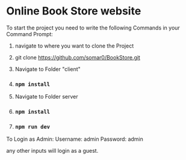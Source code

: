 # Online Book Store website


To start the project you need to write the following Commands in your Command Prompt:

1. navigate to where you want to clone the Project 

2. git clone https://github.com/somar0/BookStore.git

3. Navigate to Folder "client" 

4. ### `npm install`

5. Navigate to Folder server

7. ### `npm install`

8. ### `npm run dev`

To Login as Admin:
Username: admin
Password: admin

any other inputs will login as a guest.
